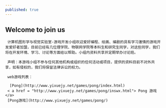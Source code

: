 ```yaml
---
published: true
---
```


## Welcome to join us

     计算机图形学与视觉实验室-游戏开发小组欢迎爱好编程、绘画、编剧的具有学习激情的游戏开发爱好者加盟，目前已经有几位理学院、物联网学院等本科生和研究生同学，对这些同学，我们将在开发环境、学习、讨论等方面给以帮助。小组内资料共享并定期举办讨论班。
     
     声明：本游戏小组不参与任何其他机构或组织的任何活动或项目，提供的资料目前不对外共享，如有侵权的，我们将保留法律诉讼的权力。
     
     web游戏列表：

      [Pong](http://www.yixuejy.net/games/pong/index.html)
     < a href = "http://www.yixuejy.net/games/pong/inswx.html"> Pong 游戏 </a>
     [Pong游戏](http://www.yixuejy.net/games/pong/)